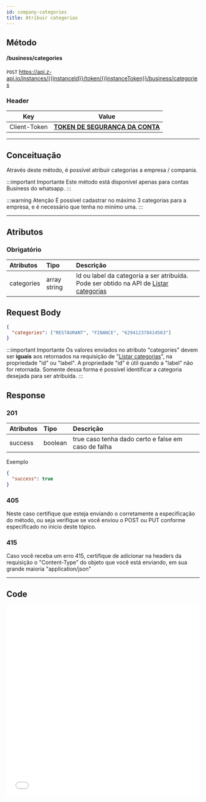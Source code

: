 ```yaml
---
id: company-categories
title: Atribuir categorias
---
```


## Método

#### /business/categories

`POST` https://api.z-api.io/instances/{{instanceId}}/token/{{instanceToken}}/business/categories

### Header

|      Key       |            Value            |
| :------------: |     :-----------------:     |
|  Client-Token  | **[TOKEN DE SEGURANÇA DA CONTA](../security/client-token)** |
---

## Conceituação

Através deste método, é possível atribuir categorias a empresa / compania.

:::important Importante
Este método está disponível apenas para contas Business do whatsapp. 
:::

:::warning Atenção
É possível cadastrar no máximo 3 categorias para a empresa, e é necessário que tenha no minímo uma.
:::

---

## Atributos

### Obrigatório

| Atributos   | Tipo          | Descrição                           |
| :--------   | :------------ | :---------------------------------- |
| categories  | array string  | Id ou label da categoria a ser atribuída. Pode ser obtido na API de [Listar categorias](./available-categories) |

## Request Body

```json
{
  "categories": ["RESTAURANT", "FINANCE", "629412378414563"]
}
```

:::important Importante
Os valores enviados no atributo "categories" devem ser **iguais** aos retornados na requisição de "[Listar categorias](./available-categories)", na propriedade "id" ou "label". A propriedade "id" é útil quando a "label" não for retornada. Somente dessa forma é possível identificar a categoria desejada para ser atribuída.
:::

## Response

### 201

| Atributos | Tipo    | Descrição                                           |
| :-------- | :------ | :-------------------------------------------------- |
| success   | boolean | true caso tenha dado certo e false em caso de falha |

Exemplo

```json
{
  "success": true
}
```

### 405

Neste caso certifique que esteja enviando o corretamente a especificação do método, ou seja verifique se você enviou o POST ou PUT conforme especificado no inicio deste tópico.

### 415

Caso você receba um erro 415, certifique de adicionar na headers da requisição o "Content-Type" do objeto que você está enviando, em sua grande maioria "application/json"

---

## Code

<iframe src="//api.apiembed.com/?source=https://raw.githubusercontent.com/Z-API/z-api-docs/main/json-examples/company-categories.json&targets=all" frameborder="0" scrolling="no" width="100%" height="500px" seamless></iframe>
